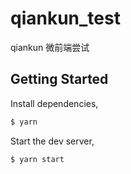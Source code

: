 # qiankun_test

qiankun 微前端尝试

## Getting Started

Install dependencies,

```bash
$ yarn
```

Start the dev server,

```bash
$ yarn start
```
